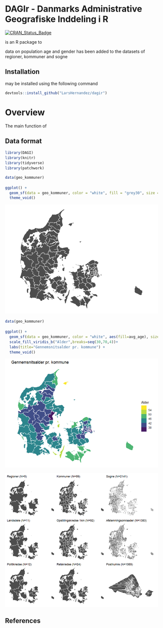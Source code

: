 
<!-- README.md is generated from README.Rmd. Please edit that file -->

# DAGIr - Danmarks Administrative Geografiske Inddeling i R

[![CRAN\_Status\_Badge](http://www.r-pkg.org/badges/version/ccostr)](https://cran.r-project.org/package=ccostr)

is an R package to

data on population age and gender has been added to the datasets of
regioner, kommuner and sogne

## Installation

may be installed using the following command

``` r
devtools::install_github("LarsHernandez/dagir")
```

# Overview

The main function of

## Data format

``` r
library(DAGI)
library(knitr)
library(tidyverse)
library(patchwork)
```

``` r
data(geo_kommuner)

ggplot() +
  geom_sf(data = geo_kommuner, color = "white", fill = "grey30", size = 0.05) + 
  theme_void()
```

![](man/figures/README-unnamed-chunk-4-1.png)<!-- -->

``` r
data(geo_kommuner)

ggplot() +
  geom_sf(data = geo_kommuner, color = "white", aes(fill=avg_age), size = 0.05) + 
  scale_fill_viridis_b("Alder",breaks=seq(30,70,4))+
  labs(title="Gennemsnitsalder pr. kommune") +
  theme_void()
```

![](man/figures/README-unnamed-chunk-5-1.png)<!-- -->

![](man/figures/README-unnamed-chunk-6-1.png)<!-- -->

## References
